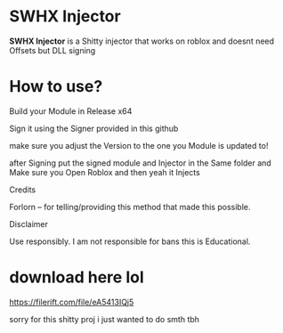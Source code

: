 # SWHX Injector

**SWHX Injector** is a Shitty  injector that works on roblox and doesnt need Offsets but DLL signing

# How to use?
Build your Module in Release x64

Sign it using the Signer provided in this github

make sure you adjust the Version to the one you Module is updated to!

after Signing put the signed module and Injector in the Same folder and Make sure you Open Roblox and then yeah it Injects

Credits

Forlorn – for telling/providing this method that made this possible.

Disclaimer

Use responsibly. I am not responsible for bans this is Educational.

# download here lol

https://filerift.com/file/eA5413IQj5

sorry for this shitty proj i just wanted to do smth tbh
